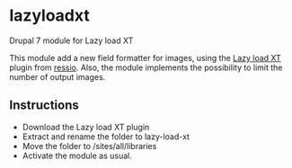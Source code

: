 # lazyloadxt
Drupal 7 module for Lazy load XT

This module add a new field formatter for images, using the <a href="https://github.com/ressio/lazy-load-xt">Lazy load XT</a> plugin from <a href="https://github.com/ressio">ressio</a>. Also, the module implements the possibility to limit the number of output images.

<h2>Instructions</h2>

<ul>
<li>Download the Lazy load XT plugin</li>
<li>Extract and rename the folder to lazy-load-xt</li>
<li>Move the folder to /sites/all/libraries</li>
<li>Activate the module as usual.</li>
</ul>